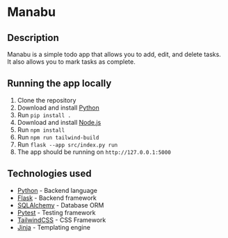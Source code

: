 # Manabu

## Description

Manabu is a simple todo app that allows you to add, edit, and delete tasks. It also allows you to mark tasks as
complete.

## Running the app locally

1. Clone the repository
2. Download and install [Python](https://www.python.org/downloads/)
3. Run `pip install .`
4. Download and install [Node.js](https://nodejs.org/en)
5. Run `npm install`
6. Run `npm run tailwind-build`
7. Run `flask --app src/index.py run`
8. The app should be running on `http://127.0.0.1:5000`

## Technologies used

- [Python](https://www.python.org/) - Backend language
- [Flask](https://flask.palletsprojects.com/en/3.0.x/) - Backend framework
- [SQLAlchemy](https://www.sqlalchemy.org/) - Database ORM
- [Pytest](https://www.pytest.org/) - Testing framework
- [TailwindCSS](https://tailwindcss.com/) - CSS Framework
- [Jinja](https://jinja.palletsprojects.com/en/3.1.x/) - Templating engine